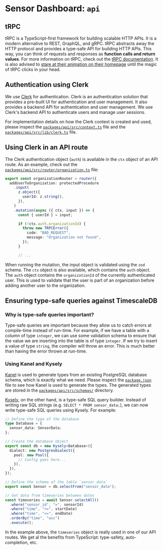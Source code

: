 # Sensor Dashboard: `api`

## tRPC

tRPC is a TypeScript-first framework for building scalable HTTP APIs. It is a modern alternative to REST, GraphQL, and gRPC. tRPC abstracts away the HTTP protocol and provides a type-safe API for building HTTP APIs. This way, you can think of requests and responses as **function calls and return values**. For more information on tRPC, check out the [tRPC documentation](https://trpc.io/docs). It is also advised to [stare at their animation on their homepage](https://trpc.io/) until the magic of tRPC clicks in your head.

## Authentication using Clerk

We use [Clerk](https://clerk.dev) for authentication. Clerk is an authentication solution that provides a pre-built UI for authentication and user management. It also provides a backend API for authentication and user management. We use Clerk's backend API to authenticate users and manage user sessions.

For implementation details on how the Clerk context is created and used, please inspect the [`packages/api/src/context.ts`](/packages/api/src/context.ts) file and the [`packages/api/src/lib/clerk.ts`](/packages/api/src/lib/clerk.ts) file.

## Using Clerk in an API route

The Clerk authentication object (`auth`) is available in the `ctx` object of an API route. As an example, check out the [`packages/api/src/router/organization.ts`](/packages/api/src/router/organization.ts) file:

```ts
export const organizationRouter = router({
  addUserToOrganization: protectedProcedure
    .input(
      z.object({
        userId: z.string(),
      }),
    )
    .mutation(async ({ ctx, input }) => {
      const { userId } = input;

      if (!ctx.auth.organizationId) {
        throw new TRPCError({
          code: "BAD_REQUEST",
          message: "Organization not found",
        });
      }

      // ...
```

When running the mutation, the input object is validated using the `zod` schema. The `ctx` object is also available, which contains the `auth` object. The `auth` object contains the `organizationId` of the currently authenticated user. This is used to validate that the user is part of an organization before adding another user to the organization.

## Ensuring type-safe queries against TimescaleDB

### Why is type-safe queries important?

Type-safe queries are important because they allow us to catch errors at compile-time instead of run-time. For example, if we have a table with a column of type `integer`, we can use some validation schema to ensure that the value we are inserting into the table is of type `integer`. If we try to insert a value of type `string`, the compiler will throw an error. This is much better than having the error thrown at run-time.

### Using Kanel and Kysely

[Kanel](https://github.com/kristiandupont/kanel) is used to generate types from an existing PostgreSQL database schema, which is exactly what we need. Please inspect the [`package.json`](/packages/api/package.json) file to see how Kanel is used to generate the types. The generated types are stored in the [`packages/api/src/schemas/`](/packages/api/src/schemas/) directory.

[Kysely](https://github.com/kysely-org/kysely), on the other hand, is a type-safe SQL query builder. Instead of writing raw SQL strings (e.g. `SELECT * FROM sensor_data;`), we can now write type-safe SQL queries using Kysely. For example:

```ts
// Define the type of the database
type Database = {
  sensor_data: SensorData;
};

// Create the database object
export const db = new Kysely<Database>({
  dialect: new PostgresDialect({
    pool: new Pool({
      // Config goes here...
    }),
  }),
});

// Define the schema of the table `sensor_data`
export const Sensor = db.selectFrom("sensor_data");

// Get data from timeseries between dates
const timeseries = await Sensor.selectAll()
  .where("sensor_id", "=", sensorId)
  .where("time", ">=", startDate)
  .where("time", "<=", endDate)
  .orderBy("time", "asc")
  .execute();
```

In the example above, the `timeseries` object is really used in one of our API routes. We get al the benefits from TypeScript: type-safety, auto-completion, etc.

